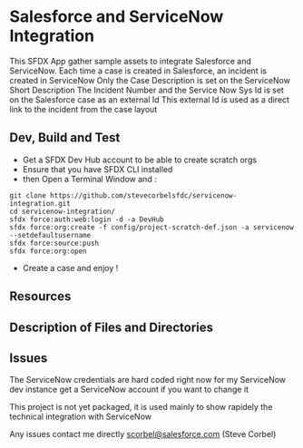 # Salesforce and ServiceNow Integration

This SFDX App gather sample assets to integrate Salesforce and ServiceNow.
Each time a case is created in Salesforce, an incident is created in ServiceNow
Only the Case Description is set on the ServiceNow Short Description
The Incident Number and the Service Now Sys Id is set on the Salesforce case as an external Id
This external Id is used as a direct link to the incident from the case layout

## Dev, Build and Test
- Get a SFDX Dev Hub account to be able to create scratch orgs
- Ensure that you have SFDX CLI installed
- then Open a Terminal Window and :
```
git clone https://github.com/stevecorbelsfdc/servicenow-integration.git
cd servicenow-integration/
sfdx force:auth:web:login -d -a DevHub
sfdx force:org:create -f config/project-scratch-def.json -a servicenow --setdefaultusername
sfdx force:source:push
sfdx force:org:open
````

- Create a case and enjoy !

## Resources


## Description of Files and Directories


## Issues
The ServiceNow credentials are hard coded right now
for my ServiceNow dev instance 
get a ServiceNow account if you want to change it

This project is not yet packaged, it is used mainly to show rapidely the technical integration with ServiceNow 

Any issues contact me directly scorbel@salesforce.com (Steve Corbel)
